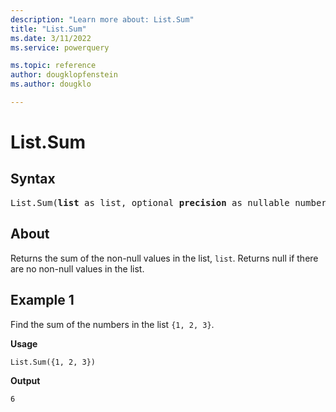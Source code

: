 ```yaml
---
description: "Learn more about: List.Sum"
title: "List.Sum"
ms.date: 3/11/2022
ms.service: powerquery

ms.topic: reference
author: dougklopfenstein
ms.author: dougklo

---
```

# List.Sum

## Syntax

<pre>
List.Sum(<b>list</b> as list, optional <b>precision</b> as nullable number) as any
</pre>
  
## About

Returns the sum of the non-null values in the list, `list`. Returns null if there are no non-null values in the list.

## Example 1

Find the sum of the numbers in the list `{1, 2, 3}`.

**Usage**

```powerquery-m
List.Sum({1, 2, 3})
```

**Output**

`6`
